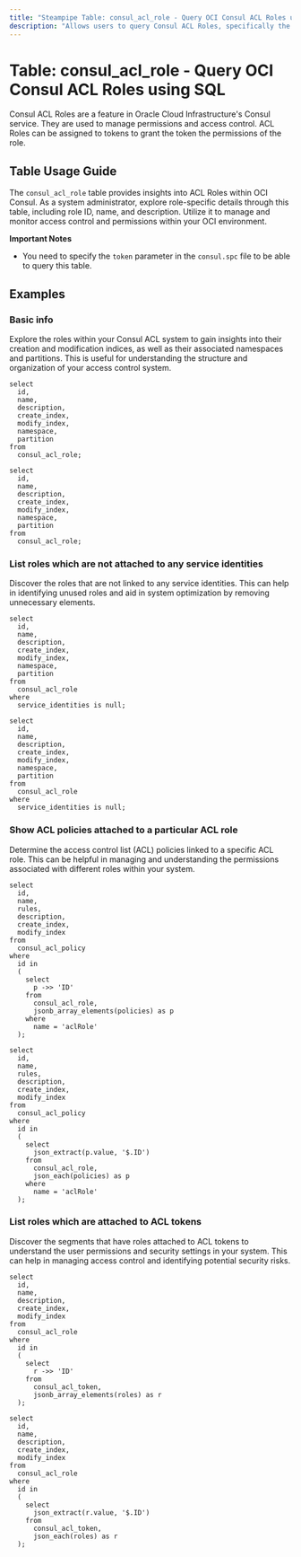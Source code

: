 ```yaml
---
title: "Steampipe Table: consul_acl_role - Query OCI Consul ACL Roles using SQL"
description: "Allows users to query Consul ACL Roles, specifically the role ID, name, and description, providing insights into access control and permissions."
---
```


# Table: consul_acl_role - Query OCI Consul ACL Roles using SQL

Consul ACL Roles are a feature in Oracle Cloud Infrastructure's Consul service. They are used to manage permissions and access control. ACL Roles can be assigned to tokens to grant the token the permissions of the role.

## Table Usage Guide

The `consul_acl_role` table provides insights into ACL Roles within OCI Consul. As a system administrator, explore role-specific details through this table, including role ID, name, and description. Utilize it to manage and monitor access control and permissions within your OCI environment.

**Important Notes**
- You need to specify the `token` parameter in the `consul.spc` file to be able to query this table.

## Examples

### Basic info
Explore the roles within your Consul ACL system to gain insights into their creation and modification indices, as well as their associated namespaces and partitions. This is useful for understanding the structure and organization of your access control system.

```sql+postgres
select
  id,
  name,
  description,
  create_index,
  modify_index,
  namespace,
  partition
from
  consul_acl_role;
```

```sql+sqlite
select
  id,
  name,
  description,
  create_index,
  modify_index,
  namespace,
  partition
from
  consul_acl_role;
```

### List roles which are not attached to any service identities
Discover the roles that are not linked to any service identities. This can help in identifying unused roles and aid in system optimization by removing unnecessary elements.

```sql+postgres
select
  id,
  name,
  description,
  create_index,
  modify_index,
  namespace,
  partition
from
  consul_acl_role
where
  service_identities is null;
```

```sql+sqlite
select
  id,
  name,
  description,
  create_index,
  modify_index,
  namespace,
  partition
from
  consul_acl_role
where
  service_identities is null;
```

### Show ACL policies attached to a particular ACL role
Determine the access control list (ACL) policies linked to a specific ACL role. This can be helpful in managing and understanding the permissions associated with different roles within your system.

```sql+postgres
select
  id,
  name,
  rules,
  description,
  create_index,
  modify_index
from
  consul_acl_policy
where
  id in
  (
    select
      p ->> 'ID'
    from
      consul_acl_role,
      jsonb_array_elements(policies) as p
    where
      name = 'aclRole'
  );
```

```sql+sqlite
select
  id,
  name,
  rules,
  description,
  create_index,
  modify_index
from
  consul_acl_policy
where
  id in
  (
    select
      json_extract(p.value, '$.ID')
    from
      consul_acl_role,
      json_each(policies) as p
    where
      name = 'aclRole'
  );
```

### List roles which are attached to ACL tokens
Discover the segments that have roles attached to ACL tokens to understand the user permissions and security settings in your system. This can help in managing access control and identifying potential security risks.

```sql+postgres
select
  id,
  name,
  description,
  create_index,
  modify_index
from
  consul_acl_role
where
  id in
  (
    select
      r ->> 'ID'
    from
      consul_acl_token,
      jsonb_array_elements(roles) as r
  );
```

```sql+sqlite
select
  id,
  name,
  description,
  create_index,
  modify_index
from
  consul_acl_role
where
  id in
  (
    select
      json_extract(r.value, '$.ID')
    from
      consul_acl_token,
      json_each(roles) as r
  );
```